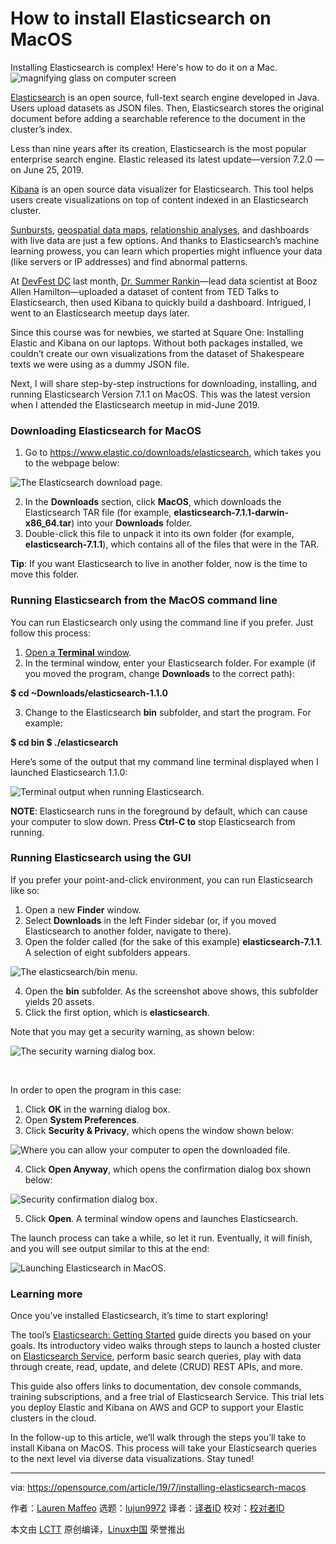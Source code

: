 [#]: collector: (lujun9972)
[#]: translator: (geekpi)
[#]: reviewer: ( )
[#]: publisher: ( )
[#]: url: ( )
[#]: subject: (How to install Elasticsearch on MacOS)
[#]: via: (https://opensource.com/article/19/7/installing-elasticsearch-macos)
[#]: author: (Lauren Maffeo https://opensource.com/users/lmaffeo/users/don-watkins)

How to install Elasticsearch on MacOS
======
Installing Elasticsearch is complex! Here's how to do it on a Mac.
![magnifying glass on computer screen][1]

[Elasticsearch][2] is an open source, full-text search engine developed in Java. Users upload datasets as JSON files. Then, Elasticsearch stores the original document before adding a searchable reference to the document in the cluster’s index.

Less than nine years after its creation, Elasticsearch is the most popular enterprise search engine. Elastic released its latest update—version 7.2.0 —on June 25, 2019.

[Kibana][3] is an open source data visualizer for Elasticsearch. This tool helps users create visualizations on top of content indexed in an Elasticsearch cluster.

[Sunbursts][4], [geospatial data maps][5], [relationship analyses][6], and dashboards with live data are just a few options. And thanks to Elasticsearch’s machine learning prowess, you can learn which properties might influence your data (like servers or IP addresses) and find abnormal patterns.

At [DevFest DC][7] last month, [Dr. Summer Rankin][8]—lead data scientist at Booz Allen Hamilton—uploaded a dataset of content from TED Talks to Elasticsearch, then used Kibana to quickly build a dashboard. Intrigued, I went to an Elasticsearch meetup days later.

Since this course was for newbies, we started at Square One: Installing Elastic and Kibana on our laptops. Without both packages installed, we couldn’t create our own visualizations from the dataset of Shakespeare texts we were using as a dummy JSON file.

Next, I will share step-by-step instructions for downloading, installing, and running Elasticsearch Version 7.1.1 on MacOS. This was the latest version when I attended the Elasticsearch meetup in mid-June 2019.

### Downloading Elasticsearch for MacOS

  1. Go to <https://www.elastic.co/downloads/elasticsearch>, which takes you to the webpage below:



![The Elasticsearch download page.][9]

  2. In the **Downloads** section, click **MacOS**, which downloads the Elasticsearch TAR file (for example, **elasticsearch-7.1.1-darwin-x86_64.tar**) into your **Downloads** folder.
  3. Double-click this file to unpack it into its own folder (for example, **elasticsearch-7.1.1**), which contains all of the files that were in the TAR.



**Tip**: If you want Elasticsearch to live in another folder, now is the time to move this folder.

### Running Elasticsearch from the MacOS command line

You can run Elasticsearch only using the command line if you prefer. Just follow this process:

  1. [Open a **Terminal** window][10].
  2. In the terminal window, enter your Elasticsearch folder. For example (if you moved the program, change **Downloads** to the correct path):



**$ cd ~Downloads/elasticsearch-1.1.0**

  3. Change to the Elasticsearch **bin** subfolder, and start the program. For example:



**$ cd bin $ ./elasticsearch**

Here’s some of the output that my command line terminal displayed when I launched Elasticsearch 1.1.0:

![Terminal output when running Elasticsearch.][11]

**NOTE**: Elasticsearch runs in the foreground by default, which can cause your computer to slow down. Press **Ctrl-C to** stop Elasticsearch from running.

### Running Elasticsearch using the GUI

If you prefer your point-and-click environment, you can run Elasticsearch like so:

  1. Open a new **Finder** window.
  2. Select **Downloads** in the left Finder sidebar (or, if you moved Elasticsearch to another folder, navigate to there).
  3. Open the folder called (for the sake of this example) **elasticsearch-7.1.1**. A selection of eight subfolders appears.



![The elasticsearch/bin menu.][12]

  4. Open the **bin** subfolder. As the screenshot above shows, this subfolder yields 20 assets.
  5. Click the first option, which is **elasticsearch**.



Note that you may get a security warning, as shown below:

![The security warning dialog box.][13]

 

In order to open the program in this case:

  1. Click **OK** in the warning dialog box.
  2. Open **System Preferences**.
  3. Click **Security &amp; Privacy**, which opens the window shown below:



![Where you can allow your computer to open the downloaded file.][14]

  4. Click **Open Anyway**, which opens the confirmation dialog box shown below:



![Security confirmation dialog box.][15]

  5. Click **Open**. A terminal window opens and launches Elasticsearch.



The launch process can take a while, so let it run. Eventually, it will finish, and you will see output similar to this at the end:

![Launching Elasticsearch in MacOS.][16]

### Learning more

Once you’ve installed Elasticsearch, it’s time to start exploring!

The tool’s [Elasticsearch: Getting Started][17] guide directs you based on your goals. Its introductory video walks through steps to launch a hosted cluster on [Elasticsearch Service][18], perform basic search queries, play with data through create, read, update, and delete (CRUD) REST APIs, and more.

This guide also offers links to documentation, dev console commands, training subscriptions, and a free trial of Elasticsearch Service. This trial lets you deploy Elastic and Kibana on AWS and GCP to support your Elastic clusters in the cloud.

In the follow-up to this article, we’ll walk through the steps you’ll take to install Kibana on MacOS. This process will take your Elasticsearch queries to the next level via diverse data visualizations. Stay tuned!

--------------------------------------------------------------------------------

via: https://opensource.com/article/19/7/installing-elasticsearch-macos

作者：[Lauren Maffeo][a]
选题：[lujun9972][b]
译者：[译者ID](https://github.com/译者ID)
校对：[校对者ID](https://github.com/校对者ID)

本文由 [LCTT](https://github.com/LCTT/TranslateProject) 原创编译，[Linux中国](https://linux.cn/) 荣誉推出

[a]: https://opensource.com/users/lmaffeo/users/don-watkins
[b]: https://github.com/lujun9972
[1]: https://opensource.com/sites/default/files/styles/image-full-size/public/lead-images/search_find_code_issue_bug_programming.png?itok=XPrh7fa0 (magnifying glass on computer screen)
[2]: https://www.getapp.com/it-management-software/a/qbox-dot-io-hosted-elasticsearch/
[3]: https://www.elastic.co/products/kibana
[4]: https://en.wikipedia.org/wiki/Pie_chart#Ring
[5]: https://en.wikipedia.org/wiki/Spatial_analysis
[6]: https://en.wikipedia.org/wiki/Correlation_and_dependence
[7]: https://www.devfestdc.org/
[8]: https://www.summerrankin.com/about
[9]: https://opensource.com/sites/default/files/uploads/wwa1f3_600px_0.png (The Elasticsearch download page.)
[10]: https://support.apple.com/en-ca/guide/terminal/welcome/mac
[11]: https://opensource.com/sites/default/files/uploads/io6t1a_600px.png (Terminal output when running Elasticsearch.)
[12]: https://opensource.com/sites/default/files/uploads/o43yku_600px.png (The elasticsearch/bin menu.)
[13]: https://opensource.com/sites/default/files/uploads/elasticsearch_security_warning_500px.jpg (The security warning dialog box.)
[14]: https://opensource.com/sites/default/files/uploads/the_general_tab_of_the_system_preferences_security_and_privacy_window.jpg (Where you can allow your computer to open the downloaded file.)
[15]: https://opensource.com/sites/default/files/uploads/confirmation_dialog_box.jpg (Security confirmation dialog box.)
[16]: https://opensource.com/sites/default/files/uploads/y5dvtu_600px.png (Launching Elasticsearch in MacOS.)
[17]: https://www.elastic.co/webinars/getting-started-elasticsearch?ultron=%5BB%5D-Elastic-US+CA-Exact&blade=adwords-s&Device=c&thor=elasticsearch&gclid=EAIaIQobChMImdbvlqOP4wIVjI-zCh3P_Q9mEAAYASABEgJuAvD_BwE
[18]: https://info.elastic.co/elasticsearch-service-gaw-v10-nav.html?ultron=%5BB%5D-Elastic-US+CA-Exact&blade=adwords-s&Device=c&thor=elasticsearch%20service&gclid=EAIaIQobChMI_MXHt-SZ4wIVJBh9Ch3wsQfPEAAYASAAEgJo9fD_BwE
